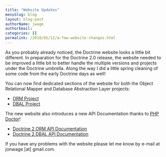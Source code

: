 ```yaml
---
title: "Website Updates"
menuSlug: blog
layout: blog-post
authorName: jwage
authorEmail:
categories: []
permalink: /2010/05/12/a-few-website-changes.html
---
```

As you probably already noticed, the Doctrine website looks a little bit
different. In preparation for the Doctrine 2.0 release, the website
needed to be improved a little bit to better handle the multiple
versions and projects under the Doctrine umbrella. Along the way I did a
little spring cleaning of some code from the early Doctrine days as
well!

You can now find dedicated sections of the website for both the Object
Relational Mapper and Database Abstraction Layer projects:

-   [ORM Project](http://www.doctrine-project.org/projects/orm)
-   [DBAL Project](http://www.doctrine-project.org/projects/dbal)

The new website also introduces a new API Documentation thanks to [PHP
Doctor](http://peej.github.com/phpdoctor/)!

-   [Doctrine 2 ORM API
    Documentation](http://www.doctrine-project.org/projects/orm/2.0/api)
-   [Doctrine 2 DBAL API
    Documentation](http://www.doctrine-project.org/projects/dbal/2.0/api)

If you have any problems with the website please let me know by e-mail
at jonwage [at] gmail.com.
